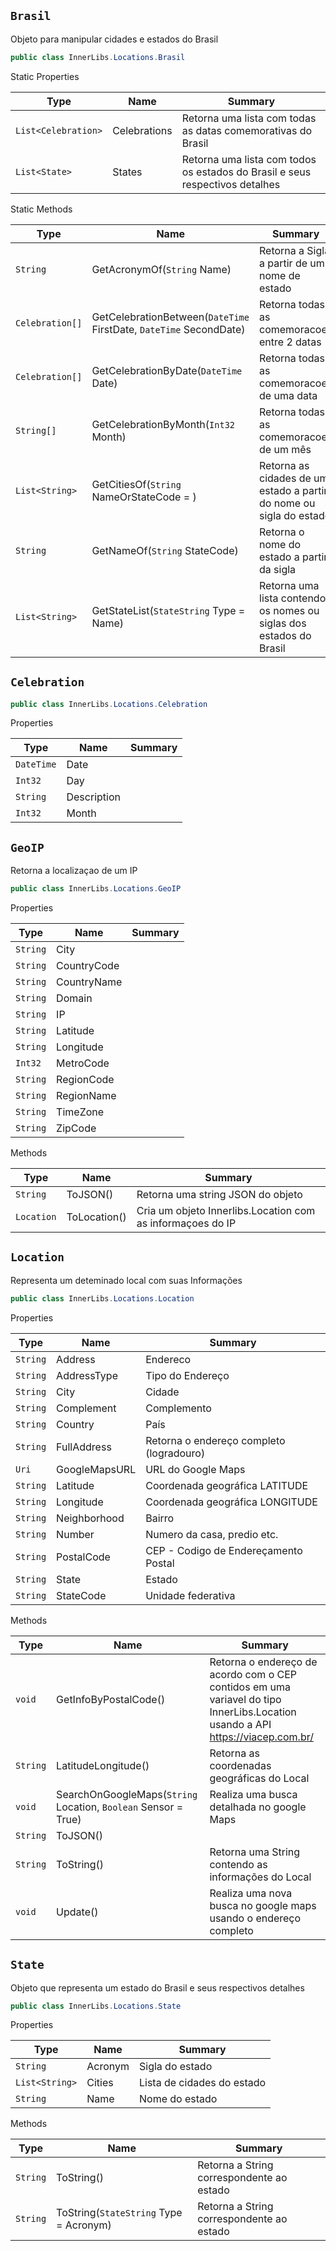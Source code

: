 ## `Brasil`

Objeto para manipular cidades e estados do Brasil
```csharp
public class InnerLibs.Locations.Brasil

```

Static Properties

| Type | Name | Summary | 
| --- | --- | --- | 
| `List<Celebration>` | Celebrations | Retorna uma lista com todas as datas comemorativas do Brasil | 
| `List<State>` | States | Retorna uma lista com todos os estados do Brasil e seus respectivos detalhes | 


Static Methods

| Type | Name | Summary | 
| --- | --- | --- | 
| `String` | GetAcronymOf(`String` Name) | Retorna a Sigla a partir de um nome de estado | 
| `Celebration[]` | GetCelebrationBetween(`DateTime` FirstDate, `DateTime` SecondDate) | Retorna todas as comemoracoes entre 2 datas | 
| `Celebration[]` | GetCelebrationByDate(`DateTime` Date) | Retorna todas as comemoracoes de uma data | 
| `String[]` | GetCelebrationByMonth(`Int32` Month) | Retorna todas as comemoracoes de um mês | 
| `List<String>` | GetCitiesOf(`String` NameOrStateCode = ) | Retorna as cidades de um estado a partir do nome ou sigla do estado | 
| `String` | GetNameOf(`String` StateCode) | Retorna o nome do estado a partir da sigla | 
| `List<String>` | GetStateList(`StateString` Type = Name) | Retorna uma lista contendo os nomes ou siglas dos estados do Brasil | 


## `Celebration`

```csharp
public class InnerLibs.Locations.Celebration

```

Properties

| Type | Name | Summary | 
| --- | --- | --- | 
| `DateTime` | Date |  | 
| `Int32` | Day |  | 
| `String` | Description |  | 
| `Int32` | Month |  | 


## `GeoIP`

Retorna a localizaçao de um IP
```csharp
public class InnerLibs.Locations.GeoIP

```

Properties

| Type | Name | Summary | 
| --- | --- | --- | 
| `String` | City |  | 
| `String` | CountryCode |  | 
| `String` | CountryName |  | 
| `String` | Domain |  | 
| `String` | IP |  | 
| `String` | Latitude |  | 
| `String` | Longitude |  | 
| `Int32` | MetroCode |  | 
| `String` | RegionCode |  | 
| `String` | RegionName |  | 
| `String` | TimeZone |  | 
| `String` | ZipCode |  | 


Methods

| Type | Name | Summary | 
| --- | --- | --- | 
| `String` | ToJSON() | Retorna uma string JSON do objeto | 
| `Location` | ToLocation() | Cria um objeto Innerlibs.Location com as informaçoes do IP | 


## `Location`

Representa um deteminado local com suas Informações
```csharp
public class InnerLibs.Locations.Location

```

Properties

| Type | Name | Summary | 
| --- | --- | --- | 
| `String` | Address | Endereco | 
| `String` | AddressType | Tipo do Endereço | 
| `String` | City | Cidade | 
| `String` | Complement | Complemento | 
| `String` | Country | País | 
| `String` | FullAddress | Retorna o endereço completo (logradouro) | 
| `Uri` | GoogleMapsURL | URL do Google Maps | 
| `String` | Latitude | Coordenada geográfica LATITUDE | 
| `String` | Longitude | Coordenada geográfica LONGITUDE | 
| `String` | Neighborhood | Bairro | 
| `String` | Number | Numero da casa, predio etc. | 
| `String` | PostalCode | CEP - Codigo de Endereçamento Postal | 
| `String` | State | Estado | 
| `String` | StateCode | Unidade federativa | 


Methods

| Type | Name | Summary | 
| --- | --- | --- | 
| `void` | GetInfoByPostalCode() | Retorna o endereço de acordo com o CEP contidos em uma variavel do tipo InnerLibs.Location usando a API https://viacep.com.br/ | 
| `String` | LatitudeLongitude() | Retorna as coordenadas geográficas do Local | 
| `void` | SearchOnGoogleMaps(`String` Location, `Boolean` Sensor = True) | Realiza uma busca detalhada no google Maps | 
| `String` | ToJSON() |  | 
| `String` | ToString() | Retorna uma String contendo as informações do Local | 
| `void` | Update() | Realiza uma nova busca no google maps usando o endereço completo | 


## `State`

Objeto que representa um estado do Brasil e seus respectivos detalhes
```csharp
public class InnerLibs.Locations.State

```

Properties

| Type | Name | Summary | 
| --- | --- | --- | 
| `String` | Acronym | Sigla do estado | 
| `List<String>` | Cities | Lista de cidades do estado | 
| `String` | Name | Nome do estado | 


Methods

| Type | Name | Summary | 
| --- | --- | --- | 
| `String` | ToString() | Retorna a String correspondente ao estado | 
| `String` | ToString(`StateString` Type = Acronym) | Retorna a String correspondente ao estado | 


